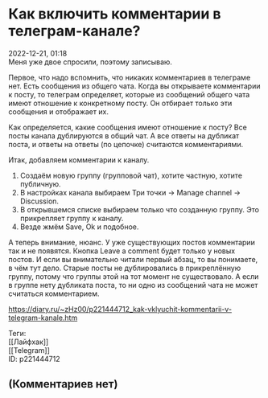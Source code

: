 Как включить комментарии в телеграм-канале?
===========================================

  
2022-12-21, 01:18  
 Меня уже двое спросили, поэтому записываю.   
   
 Первое, что надо вспомнить, что никаких комментариев в телеграме нет. Есть сообщения из общего чата. Когда вы открываете комментарии к посту, то телеграм определяет, которые из сообщений общего чата имеют отношение к конкретному посту. Он отбирает только эти сообщения и отображает их.   
   
 Как определяется, какие сообщения имеют отношение к посту? Все посты канала дублируются в общий чат. А все ответы на дубликат поста, и ответы на ответы (по цепочке) считаются комментариями.   
   
 Итак, добавляем комментарии к каналу.   
   
 1. Создаём новую группу (групповой чат), хотите частную, хотите публичную.   
 2. В настройках канала выбираем Три точки -> Manage channel -> Discussion.   
 3. В открывшемся списке выбираем только что созданную группу. Это прикрепляет группу к каналу.   
 4. Везде жмём Save, Ok и подобное.   
   
 А теперь внимание, нюанс. У уже существующих постов комментарии так и не появятся. Кнопка Leave a comment будет только у новых постов. И если вы внимательно читали первый абзац, то вы понимаете, в чём тут дело. Старые посты не дублировались в прикреплённую группу, потому что группы этой на тот момент не существовало. А если в группе нету дубликата поста, то ни одно из сообщений чата не может считаться комментарием.   
  
<https://diary.ru/~zHz00/p221444712_kak-vklyuchit-kommentarii-v-telegram-kanale.htm>  
  
Теги:  
[[Лайфхак]]  
[[Telegram]]  
ID: p221444712  


(Комментариев нет)
------------------